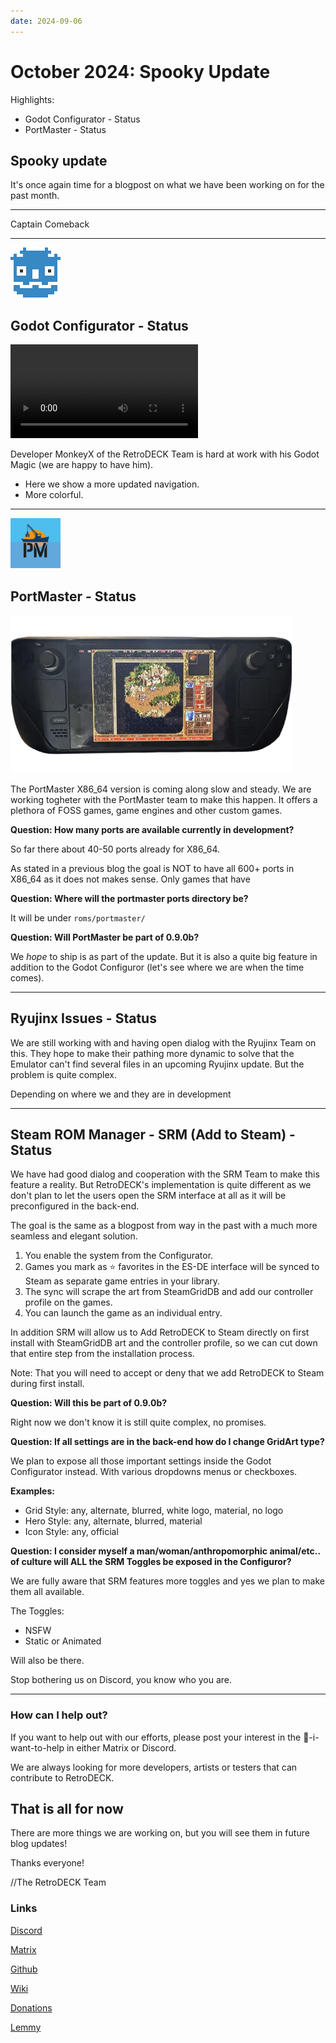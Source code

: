 ```yaml
---
date: 2024-09-06
---
```


# October 2024: Spooky Update

Highlights:

- Godot Configurator - Status
- PortMaster - Status

<!-- more -->

## Spooky update

It's once again time for a blogpost on what we have been working on for the past month.

---

Captain Comeback

---

<img src="../godot.png" width="80">

## Godot Configurator - Status

![type:video](GodotNavigation.mp4)

Developer MonkeyX of the RetroDECK Team is hard at work with his Godot Magic (we are happy to have him).

- Here we show a more updated navigation.
- More colorful.


---

<img src="../portmaster-logo.png" width="80">


## PortMaster - Status

<img src="../homm3.png" width="450">

The PortMaster X86_64 version is coming along slow and steady. We are working togheter with the PortMaster team to make this happen. It offers a plethora of FOSS games, game engines and other custom games.

**Question: How many ports are available currently in development?**

So far there about 40-50 ports already for X86_64.

As stated in a previous blog the goal is NOT to have all 600+ ports in X86_64 as it does not makes sense. Only games that have

**Question: Where will the portmaster ports directory be?**

It will be under `roms/portmaster/`

**Question: Will PortMaster be part of 0.9.0b?**

We *hope* to ship is as part of the update. But it is also a quite big feature in addition to the Godot Configuror (let's see where we are when the time comes).

---

## Ryujinx Issues - Status

We are still working with and having open dialog with the Ryujinx Team on this. They hope to make their pathing more dynamic to solve that the Emulator can't find several files in an upcoming Ryujinx update. But the problem is quite complex.

Depending on where we and they are in development

---


## Steam ROM Manager - SRM (Add to Steam) - Status

We have had good dialog and cooperation with the SRM Team to make this feature a reality. But RetroDECK's implementation is quite different as we don't plan to let the users open the SRM interface at all as it will be preconfigured in the back-end.

The goal is the same as a blogpost from way in the past with a much more seamless and elegant solution.

1. You enable the system from the Configurator.
2. Games you mark as ⭐ favorites in the ES-DE interface will be synced to Steam as separate game entries in your library.
3. The sync will scrape the art from SteamGridDB and add our controller profile on the games.
4. You can launch the game as an individual entry.

In addition SRM will allow us to Add RetroDECK to Steam directly on first install with SteamGridDB art and the controller profile, so we can cut down that entire step from the installation process.

Note: That you will need to accept or deny that we add RetroDECK to Steam during first install.

**Question: Will this be part of 0.9.0b?**

Right now we don't know it is still quite complex, no promises.

**Question: If all settings are in the back-end how do I change GridArt type?**

We plan to expose all those important settings inside the Godot Configurator instead. With various dropdowns menus or checkboxes.

**Examples:**

- Grid Style: any, alternate, blurred, white logo, material, no logo
- Hero Style: any, alternate, blurred, material
- Icon Style: any, official



**Question: I consider myself a man/woman/anthropomorphic animal/etc.. of culture will ALL the SRM Toggles be exposed in the Configuror?**

We are fully aware that SRM features more toggles and yes we plan to make them all available.

The Toggles:
- NSFW
- Static or Animated

Will also be there.

Stop bothering us on Discord, you know who you are.

---

### How can I help out?

If you want to help out with our efforts, please post your interest in the 💙-i-want-to-help in either Matrix or Discord.

We are always looking for more developers, artists or testers that can contribute to RetroDECK.


## That is all for now

There are more things we are working on, but you will see them in future blog updates!

Thanks everyone!

//The RetroDECK Team

### Links

[Discord](https://discord.gg/WDc5C9YWMx)

[Matrix](https://matrix.to/#/#retrodeck:matrix.org)

[Github](https://github.com/XargonWan/RetroDECK)

[Wiki](https://github.com/XargonWan/RetroDECK/wiki)

[Donations](https://retrodeck.readthedocs.io/en/latest/wiki_about/donations-licenses/)

[Lemmy](https://lemmy.zip/c/retrodeck)
